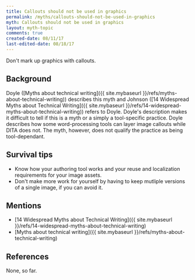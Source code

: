 ```yaml
---
title: Callouts should not be used in graphics
permalink: /myths/callouts-should-not-be-used-in-graphics
myth: Callouts should not be used in graphics
layout: myth-topic
comments: true
created-date: 08/11/17
last-edited-date: 08/18/17
---
```


Don't mark up graphics with callouts.

## Background

Doyle ([Myths about technical writing]({{ site.mybaseurl }}/refs/myths-about-technical-writing)) describes this myth and Johnson ([14 Widespread Myths about Technical Writing]({{ site.mybaseurl }}/refs/14-widespread-myths-about-technical-writing)) refers to Doyle. Doyle's description makes it difficult to tell if this is a myth or a simply a tool-specific practice. Doyle describes how some word-processing tools can layer image callouts while DITA does not. The myth, however, does not qualify the practice as being tool-dependant.

## Survival tips

* Know how your authoring tool works and your reuse and localization requirements for your image assets.
* Don't make more work for yourself by having to keep mutliple versions of a single image, if you can avoid it.

## Mentions

* [14 Widespread Myths about Technical Writing]({{ site.mybaseurl }}/refs/14-widespread-myths-about-technical-writing)
* [Myths about technical writing]({{ site.mybaseurl }}/refs/myths-about-technical-writing)

## References

None, so far.
